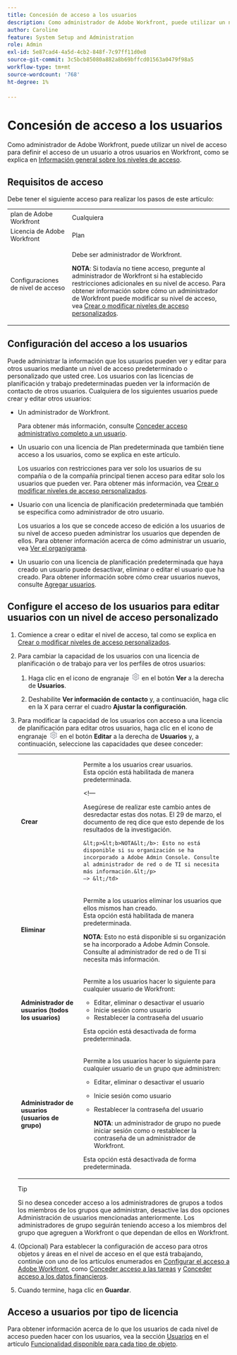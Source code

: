 ```yaml
---
title: Concesión de acceso a los usuarios
description: Como administrador de Adobe Workfront, puede utilizar un nivel de acceso para definir el acceso de un usuario a otros usuarios en Workfront.
author: Caroline
feature: System Setup and Administration
role: Admin
exl-id: 5e87cad4-4a5d-4cb2-848f-7c97ff11d0e8
source-git-commit: 3c5bcb85080a882a8b69bffcd01563a0479f98a5
workflow-type: tm+mt
source-wordcount: '768'
ht-degree: 1%

---
```



# Concesión de acceso a los usuarios

Como administrador de Adobe Workfront, puede utilizar un nivel de acceso para definir el acceso de un usuario a otros usuarios en Workfront, como se explica en [Información general sobre los niveles de acceso](../../../administration-and-setup/add-users/access-levels-and-object-permissions/access-levels-overview.md).

## Requisitos de acceso

Debe tener el siguiente acceso para realizar los pasos de este artículo:

<table style="table-layout:auto"> 
 <col> 
 <col> 
 <tbody> 
  <tr> 
   <td role="rowheader">plan de Adobe Workfront</td> 
   <td>Cualquiera</td> 
  </tr> 
  <tr> 
   <td role="rowheader">Licencia de Adobe Workfront</td> 
   <td>Plan</td> 
  </tr> 
  <tr> 
   <td role="rowheader">Configuraciones de nivel de acceso</td> 
   <td> <p>Debe ser administrador de Workfront.</p> <p><b>NOTA</b>: Si todavía no tiene acceso, pregunte al administrador de Workfront si ha establecido restricciones adicionales en su nivel de acceso. Para obtener información sobre cómo un administrador de Workfront puede modificar su nivel de acceso, vea <a href="../../../administration-and-setup/add-users/configure-and-grant-access/create-modify-access-levels.md" class="MCXref xref" data-mc-variable-override="">Crear o modificar niveles de acceso personalizados</a>.</p> </td> 
  </tr> 
 </tbody> 
</table>

## Configuración del acceso a los usuarios

Puede administrar la información que los usuarios pueden ver y editar para otros usuarios mediante un nivel de acceso predeterminado o personalizado que usted cree. Los usuarios con las licencias de planificación y trabajo predeterminadas pueden ver la información de contacto de otros usuarios. Cualquiera de los siguientes usuarios puede crear y editar otros usuarios:

* Un administrador de Workfront.

  Para obtener más información, consulte [Conceder acceso administrativo completo a un usuario](../../../administration-and-setup/add-users/configure-and-grant-access/grant-a-user-full-administrative-access.md).

* Un usuario con una licencia de Plan predeterminada que también tiene acceso a los usuarios, como se explica en este artículo.

  Los usuarios con restricciones para ver solo los usuarios de su compañía o de la compañía principal tienen acceso para editar solo los usuarios que pueden ver. Para obtener más información, vea [Crear o modificar niveles de acceso personalizados](../../../administration-and-setup/add-users/configure-and-grant-access/create-modify-access-levels.md).

* Usuario con una licencia de planificación predeterminada que también se especifica como administrador de otro usuario.

  Los usuarios a los que se concede acceso de edición a los usuarios de su nivel de acceso pueden administrar los usuarios que dependen de ellos. Para obtener información acerca de cómo administrar un usuario, vea [Ver el organigrama](../../../people-teams-and-groups/work-directly-with-others/view-the-org-chart.md).

* Un usuario con una licencia de planificación predeterminada que haya creado un usuario puede desactivar, eliminar o editar el usuario que ha creado. Para obtener información sobre cómo crear usuarios nuevos, consulte [Agregar usuarios](../../../administration-and-setup/add-users/create-and-manage-users/add-users.md).

## Configure el acceso de los usuarios para editar usuarios con un nivel de acceso personalizado

1. Comience a crear o editar el nivel de acceso, tal como se explica en [Crear o modificar niveles de acceso personalizados](../../../administration-and-setup/add-users/configure-and-grant-access/create-modify-access-levels.md).
1. Para cambiar la capacidad de los usuarios con una licencia de planificación o de trabajo para ver los perfiles de otros usuarios:

   1. Haga clic en el icono de engranaje ![](assets/gear-icon-settings.png) en el botón **Ver** a la derecha de **Usuarios**.

   1. Deshabilite **Ver información de contacto** y, a continuación, haga clic en la X para cerrar el cuadro **Ajustar la configuración**.

1. Para modificar la capacidad de los usuarios con acceso a una licencia de planificación para editar otros usuarios, haga clic en el icono de engranaje ![](assets/gear-icon-settings.png) en el botón **Editar** a la derecha de **Usuarios** y, a continuación, seleccione las capacidades que desee conceder:

   <table style="table-layout:auto"> 
    <col> 
    <col> 
    <tbody> 
     <tr> 
      <td role="rowheader"><strong>Crear</strong> </td> 
      <td> <p>Permite a los usuarios crear usuarios.<br>Esta opción está habilitada de manera predeterminada.</p> 
      &lt;!—
        <p data-mc-conditions="QuicksilverOrClassic.Draft mode">Asegúrese de realizar este cambio antes de desredactar estas dos notas. El 29 de marzo, el documento de req dice que esto depende de los resultados de la investigación.</p>

       &lt;p>&lt;b>NOTA&lt;/b>: Esto no está disponible si su organización se ha incorporado a Adobe Admin Console. Consulte al administrador de red o de TI si necesita más información.&lt;/p>
       —> &lt;/td>
   </tr> 
     <tr> 
      <td role="rowheader"><strong>Eliminar</strong> </td> 
      <td> <p> Permite a los usuarios eliminar los usuarios que ellos mismos han creado.<br>Esta opción está habilitada de manera predeterminada.</p> <p><b>NOTA</b>: Esto no está disponible si su organización se ha incorporado a Adobe Admin Console. Consulte al administrador de red o de TI si necesita más información.</p> </td> 
     </tr> 
     <tr> 
      <td role="rowheader"><strong>Administrador de usuarios (todos los usuarios)</strong> </td> 
      <td> <p>Permite a los usuarios hacer lo siguiente para cualquier usuario de Workfront:</p> 
       <ul> 
        <li>Editar, eliminar o desactivar el usuario</li> 
        <li>Inicie sesión como usuario</li> 
        <li>Restablecer la contraseña del usuario</li> 
       </ul> <p>Esta opción está desactivada de forma predeterminada.</p> </td> 
     </tr> 
     <tr> 
      <td role="rowheader"><strong>Administrador de usuarios (usuarios de grupo)</strong> </td> 
      <td> <p>Permite a los usuarios hacer lo siguiente para cualquier usuario de un grupo que administren: 
        <ul>
         <li><p>Editar, eliminar o desactivar el usuario</p></li>
         <li>Inicie sesión como usuario</li>
         <li><p>Restablecer la contraseña del usuario</p><p><b>NOTA</b>: un administrador de grupo no puede iniciar sesión como o restablecer la contraseña de un administrador de Workfront.</p></li>
        </ul><p>Esta opción está desactivada de forma predeterminada.</p></p> </td> 
     </tr> 
    </tbody> 
   </table>

   >[!TIP]
   >
   >Si no desea conceder acceso a los administradores de grupos a todos los miembros de los grupos que administran, desactive las dos opciones Administración de usuarios mencionadas anteriormente. Los administradores de grupo seguirán teniendo acceso a los miembros del grupo que agreguen a Workfront o que dependan de ellos en Workfront.

1. (Opcional) Para establecer la configuración de acceso para otros objetos y áreas en el nivel de acceso en el que está trabajando, continúe con uno de los artículos enumerados en [Configurar el acceso a Adobe Workfront](../../../administration-and-setup/add-users/configure-and-grant-access/configure-access.md), como [Conceder acceso a las tareas](../../../administration-and-setup/add-users/configure-and-grant-access/grant-access-tasks.md) y [Conceder acceso a los datos financieros](../../../administration-and-setup/add-users/configure-and-grant-access/grant-access-financial.md).
1. Cuando termine, haga clic en **Guardar**.

## Acceso a usuarios por tipo de licencia

Para obtener información acerca de lo que los usuarios de cada nivel de acceso pueden hacer con los usuarios, vea la sección [Usuarios](../../../administration-and-setup/add-users/access-levels-and-object-permissions/functionality-available-for-each-object-type.md#users) en el artículo [Funcionalidad disponible para cada tipo de objeto](../../../administration-and-setup/add-users/access-levels-and-object-permissions/functionality-available-for-each-object-type.md).
